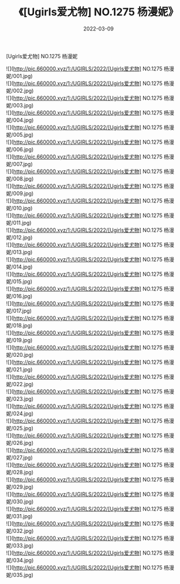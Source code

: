 ﻿---
layout: post
title:  《[Ugirls爱尤物] NO.1275 杨漫妮》
date:   2022-03-09
img: http://pic.660000.xyz/1:/UGIRLS/2022/[Ugirls爱尤物] NO.1275 杨漫妮/000.jpg
categories: [美女, 清纯, 唯美]
---

[Ugirls爱尤物] NO.1275 杨漫妮

 ![](http://pic.660000.xyz/1:/UGIRLS/2022/[Ugirls爱尤物] NO.1275 杨漫妮/001.jpg) <br>![](http://pic.660000.xyz/1:/UGIRLS/2022/[Ugirls爱尤物] NO.1275 杨漫妮/002.jpg) <br>![](http://pic.660000.xyz/1:/UGIRLS/2022/[Ugirls爱尤物] NO.1275 杨漫妮/003.jpg) <br>![](http://pic.660000.xyz/1:/UGIRLS/2022/[Ugirls爱尤物] NO.1275 杨漫妮/004.jpg) <br>![](http://pic.660000.xyz/1:/UGIRLS/2022/[Ugirls爱尤物] NO.1275 杨漫妮/005.jpg) <br>![](http://pic.660000.xyz/1:/UGIRLS/2022/[Ugirls爱尤物] NO.1275 杨漫妮/006.jpg) <br>![](http://pic.660000.xyz/1:/UGIRLS/2022/[Ugirls爱尤物] NO.1275 杨漫妮/007.jpg) <br>![](http://pic.660000.xyz/1:/UGIRLS/2022/[Ugirls爱尤物] NO.1275 杨漫妮/008.jpg) <br>![](http://pic.660000.xyz/1:/UGIRLS/2022/[Ugirls爱尤物] NO.1275 杨漫妮/009.jpg) <br>![](http://pic.660000.xyz/1:/UGIRLS/2022/[Ugirls爱尤物] NO.1275 杨漫妮/010.jpg) <br>![](http://pic.660000.xyz/1:/UGIRLS/2022/[Ugirls爱尤物] NO.1275 杨漫妮/011.jpg) <br>![](http://pic.660000.xyz/1:/UGIRLS/2022/[Ugirls爱尤物] NO.1275 杨漫妮/012.jpg) <br>![](http://pic.660000.xyz/1:/UGIRLS/2022/[Ugirls爱尤物] NO.1275 杨漫妮/013.jpg) <br>![](http://pic.660000.xyz/1:/UGIRLS/2022/[Ugirls爱尤物] NO.1275 杨漫妮/014.jpg) <br>![](http://pic.660000.xyz/1:/UGIRLS/2022/[Ugirls爱尤物] NO.1275 杨漫妮/015.jpg) <br>![](http://pic.660000.xyz/1:/UGIRLS/2022/[Ugirls爱尤物] NO.1275 杨漫妮/016.jpg) <br>![](http://pic.660000.xyz/1:/UGIRLS/2022/[Ugirls爱尤物] NO.1275 杨漫妮/017.jpg) <br>![](http://pic.660000.xyz/1:/UGIRLS/2022/[Ugirls爱尤物] NO.1275 杨漫妮/018.jpg) <br>![](http://pic.660000.xyz/1:/UGIRLS/2022/[Ugirls爱尤物] NO.1275 杨漫妮/019.jpg) <br>![](http://pic.660000.xyz/1:/UGIRLS/2022/[Ugirls爱尤物] NO.1275 杨漫妮/020.jpg) <br>![](http://pic.660000.xyz/1:/UGIRLS/2022/[Ugirls爱尤物] NO.1275 杨漫妮/021.jpg) <br>![](http://pic.660000.xyz/1:/UGIRLS/2022/[Ugirls爱尤物] NO.1275 杨漫妮/022.jpg) <br>![](http://pic.660000.xyz/1:/UGIRLS/2022/[Ugirls爱尤物] NO.1275 杨漫妮/023.jpg) <br>![](http://pic.660000.xyz/1:/UGIRLS/2022/[Ugirls爱尤物] NO.1275 杨漫妮/024.jpg) <br>![](http://pic.660000.xyz/1:/UGIRLS/2022/[Ugirls爱尤物] NO.1275 杨漫妮/025.jpg) <br>![](http://pic.660000.xyz/1:/UGIRLS/2022/[Ugirls爱尤物] NO.1275 杨漫妮/026.jpg) <br>![](http://pic.660000.xyz/1:/UGIRLS/2022/[Ugirls爱尤物] NO.1275 杨漫妮/027.jpg) <br>![](http://pic.660000.xyz/1:/UGIRLS/2022/[Ugirls爱尤物] NO.1275 杨漫妮/028.jpg) <br>![](http://pic.660000.xyz/1:/UGIRLS/2022/[Ugirls爱尤物] NO.1275 杨漫妮/029.jpg) <br>![](http://pic.660000.xyz/1:/UGIRLS/2022/[Ugirls爱尤物] NO.1275 杨漫妮/030.jpg) <br>![](http://pic.660000.xyz/1:/UGIRLS/2022/[Ugirls爱尤物] NO.1275 杨漫妮/031.jpg) <br>![](http://pic.660000.xyz/1:/UGIRLS/2022/[Ugirls爱尤物] NO.1275 杨漫妮/032.jpg) <br>![](http://pic.660000.xyz/1:/UGIRLS/2022/[Ugirls爱尤物] NO.1275 杨漫妮/033.jpg) <br>![](http://pic.660000.xyz/1:/UGIRLS/2022/[Ugirls爱尤物] NO.1275 杨漫妮/034.jpg) <br>![](http://pic.660000.xyz/1:/UGIRLS/2022/[Ugirls爱尤物] NO.1275 杨漫妮/035.jpg) <br>